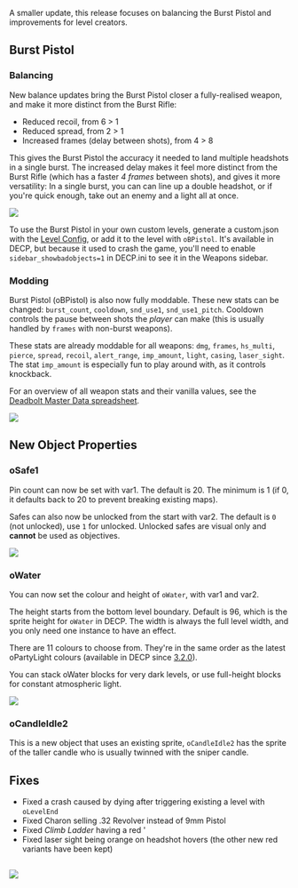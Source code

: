 A smaller update, this release focuses on balancing the Burst Pistol and improvements for level creators.

## Burst Pistol

### Balancing

New balance updates bring the Burst Pistol closer a fully-realised weapon, and make it more distinct from the Burst Rifle:

- Reduced recoil, from 6 > 1
- Reduced spread, from 2 > 1
- Increased frames (delay between shots), from 4 > 8

This gives the Burst Pistol the accuracy it needed to land multiple headshots in a single burst. The increased delay makes it feel more distinct from the Burst Rifle (which has a faster _4 frames_ between shots), and gives it more versatility: In a single burst, you can can line up a double headshot, or if you're quick enough, take out an enemy and a light all at once.

![](@/assets/images/screenshots/2.2.0/oBPistol.gif)

To use the Burst Pistol in your own custom levels, generate a <span class="color-purple">custom.json</span> with the [Level Config](https://deadbolt.codemuffin.com/config/customjson), or add it to the level with `oBPistol`. It's available in DECP, but because it used to crash the game, you'll need to enable `sidebar_showbadobjects=1` in <span class="color-purple">DECP.ini</span> to see it in the Weapons sidebar.

### Modding

Burst Pistol (oBPistol) is also now fully moddable. These new stats can be changed: `burst_count`, `cooldown`, `snd_use1`, `snd_use1_pitch`. Cooldown controls the pause between shots the _player_ can make (this is usually handled by `frames` with non-burst weapons).

These stats are already moddable for all weapons: `dmg`, `frames`, `hs_multi`, `pierce`, `spread`, `recoil`, `alert_range`, `imp_amount`, `light`, `casing`, `laser_sight`. The stat `imp_amount` is especially fun to play around with, as it controls knockback.

For an overview of all weapon stats and their vanilla values, see the [Deadbolt Master Data spreadsheet](https://docs.google.com/spreadsheets/d/1qRyF3laHK2bKYyI552aA5PElzib8ak1FfLNxDId9Lzg/edit#gid=482879943).

![](@/assets/images/screenshots/2.2.0/sBPistolPickup-large.png)

## New Object Properties

### oSafe1

Pin count can now be set with var1. The default is 20. The minimum is 1 (if 0, it defaults back to 20 to prevent breaking existing maps).

Safes can also now be unlocked from the start with var2. The default is `0` (not unlocked), use `1` for unlocked. Unlocked safes are visual only and **cannot** be used as objectives.

![](@/assets/images/screenshots/2.2.0/oSafe1-pincount.gif)

### oWater

You can now set the colour and height of `oWater`, with var1 and var2.

The height starts from the bottom level boundary. Default is 96, which is the sprite height for `oWater` in DECP. The width is always the full level width, and you only need one instance to have an effect.

There are 11 colours to choose from. They're in the same order as the latest oPartyLight colours (available in DECP since [3.2.0](/decp#MDRelease3)).

You can stack oWater blocks for very dark levels, or use full-height blocks for constant atmospheric light.

![](@/assets/images/screenshots/2.2.0/oWater-color.png)

### oCandleIdle2

This is a new object that uses an existing sprite, `oCandleIdle2` has the sprite of the taller candle who is usually twinned with the sniper candle.


## Fixes

- Fixed a crash caused by dying after triggering existing a level with `oLevelEnd`
- Fixed Charon selling .32 Revolver instead of 9mm Pistol
- Fixed _Climb Ladder_ having a red '
- Fixed laser sight being orange on headshot hovers (the other new red variants have been kept)

##
![](@/assets/images/screenshots/2.2.0/sCandleIdle2-large.png)

